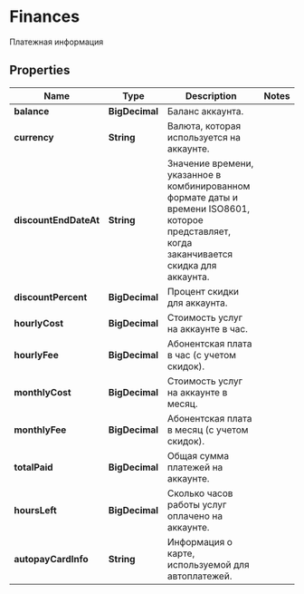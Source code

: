 

# Finances

Платежная информация

## Properties

| Name | Type | Description | Notes |
|------------ | ------------- | ------------- | -------------|
|**balance** | **BigDecimal** | Баланс аккаунта. |  |
|**currency** | **String** | Валюта, которая используется на аккаунте. |  |
|**discountEndDateAt** | **String** | Значение времени, указанное в комбинированном формате даты и времени ISO8601, которое представляет, когда заканчивается скидка для аккаунта. |  |
|**discountPercent** | **BigDecimal** | Процент скидки для аккаунта. |  |
|**hourlyCost** | **BigDecimal** | Стоимость услуг на аккаунте в час. |  |
|**hourlyFee** | **BigDecimal** | Абонентская плата в час (с учетом скидок). |  |
|**monthlyCost** | **BigDecimal** | Стоимость услуг на аккаунте в месяц. |  |
|**monthlyFee** | **BigDecimal** | Абонентская плата в месяц (с учетом скидок). |  |
|**totalPaid** | **BigDecimal** | Общая сумма платежей на аккаунте. |  |
|**hoursLeft** | **BigDecimal** | Сколько часов работы услуг оплачено на аккаунте. |  |
|**autopayCardInfo** | **String** | Информация о карте, используемой для автоплатежей. |  |



